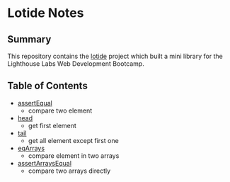 # Lotide Notes
## Summary
This repository contains the [lotide](https://github.com/yuhaoyann/lotide) project which built a mini library  for the Lighthouse Labs Web Development Bootcamp.
## Table of Contents
* [assertEqual](/assertEqual.js)
  * compare two element
* [head](/head.js)
  * get first element
* [tail](/tail.js)
  * get all element except first one
* [eqArrays](eqArrays.js)
  * compare element in two arrays
* [assertArraysEqual](assertArraysEqual)
  * compare two arrays directly